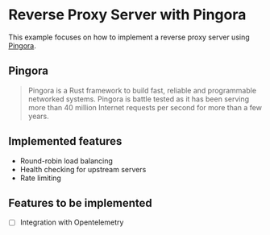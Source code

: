 # Reverse Proxy Server with Pingora

This example focuses on how to implement a reverse proxy server using [Pingora](https://github.com/cloudflare/pingora).

## Pingora

> Pingora is a Rust framework to build fast, reliable and programmable networked systems. Pingora is battle tested as it has been serving more than 40 million Internet requests per second for more than a few years.

## Implemented features

- Round-robin load balancing
- Health checking for upstream servers
- Rate limiting

## Features to be implemented

- [ ] Integration with Opentelemetry
